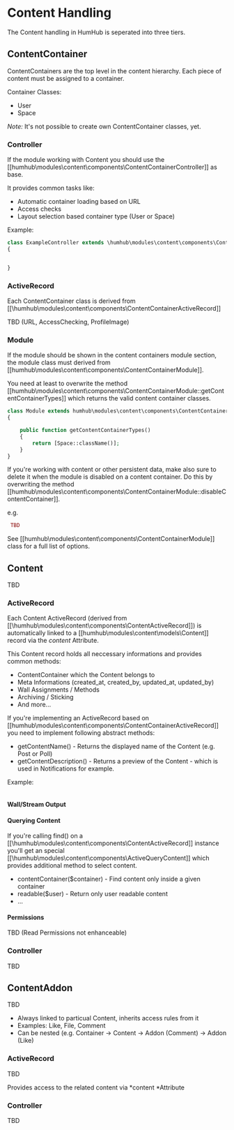 # Content Handling

The Content handling in HumHub is seperated into three tiers.

## ContentContainer

ContentContainers are the top level in the content hierarchy. Each piece of content must be assigned to a container.

Container Classes:
- User
- Space

*Note:* It's not possible to create own ContentContainer classes, yet.



### Controller

If the module working with Content you should use the [[humhub\modules\content\components\ContentContainerController]] as base.

It provides common tasks like:
- Automatic container loading based on URL
- Access checks
- Layout selection based container type (User or Space)

Example:

```php
class ExampleController extends \humhub\modules\content\components\ContentContainerController
{


}

```

### ActiveRecord

Each ContentContainer class is derived from [[\humhub\modules\content\components\ContentContainerActiveRecord]] 

TBD (URL, AccessChecking, ProfileImage)


### Module

If the module should be shown in the content containers module section, the module class must derived from [[humhub\modules\content\components\ContentContainerModule]].
 
You need at least to overwrite the method [[humhub\modules\content\components\ContentContainerModule::getContentContainerTypes]] which returns the valid content container classes.

```php
class Module extends humhub\modules\content\components\ContentContainerModule
{

    public function getContentContainerTypes()
    {
        return [Space::className()];
    }
}
```

If you're working with content or other persistent data, make also sure to delete it when the module is disabled on a content container. Do this by overwriting the method [[humhub\modules\content\components\ContentContainerModule::disableContentContainer]].

e.g.

```php
 TBD
```

See [[humhub\modules\content\components\ContentContainerModule]] class for a full list of  options.

## Content

TBD


### ActiveRecord

Each Content ActiveRecord (derived from [[\humhub\modules\content\components\ContentActiveRecord]]) is automatically linked to a [[humhub\modules\content\models\Content]] record via the *content* Attribute. 

This Content record holds all neccessary informations and provides common methods:

- ContentContainer which the Content belongs to
- Meta Informations (created_at, created_by, updated_at, updated_by)
- Wall Assignments / Methods
- Archiving / Sticking
- And more...

If you're implementing an ActiveRecord based on [[humhub\modules\content\components\ContentContainerActiveRecord]] you need to implement following abstract methods:

- getContentName() - Returns the displayed name of the Content (e.g. Post or Poll)
- getContentDescription() - Returns a preview of the Content - which is used in Notifications for example.

Example:

```php


```

#### Wall/Stream Output


#### Querying Content

If you're calling find() on a [[\humhub\modules\content\components\ContentActiveRecord]] instance you'll get an special [[\humhub\modules\content\components\ActiveQueryContent]] which provides additional method to select content.

- contentContainer($container) - Find content only inside a given container
- readable($user) - Return only user readable content
- ...

#### Permissions

TBD (Read Permissions not enhanceable)


### Controller

TBD

## ContentAddon

TBD

- Always linked to particual Content, inherits access rules from it
- Examples: Like, File, Comment
- Can be nested (e.g. Container -> Content -> Addon (Comment) -> Addon (Like)

### ActiveRecord

TBD

Provides access to the related content via *content *Attribute

### Controller

TBD